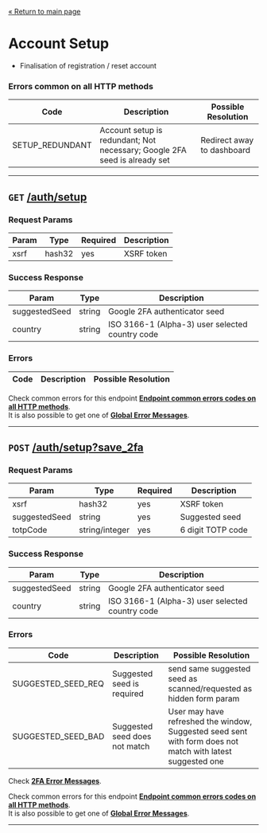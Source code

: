[&laquo; Return to main page](../../README.md)

# Account Setup

* Finalisation of registration / reset account

### Errors common on all HTTP methods

Code | Description| Possible Resolution
--- | --- | ---
SETUP_REDUNDANT | Account setup is redundant; Not necessary; Google 2FA seed is already set | Redirect away to dashboard

---

## `GET`  [/auth/setup]()

### Request Params

Param | Type | Required | Description
--- | --- | --- | ---
xsrf | hash32 | yes | XSRF token

### Success Response

Param | Type |  Description
--- | --- | --- 
suggestedSeed | string | Google 2FA authenticator seed
country | string | ISO 3166-1 (Alpha-3) user selected country code

### Errors

Code | Description| Possible Resolution
--- | --- | ---

Check common errors for this endpoint [**Endpoint common errors codes on all HTTP methods**](#errors-common-on-all-http-methods).  
It is also possible to get one of [**Global Error Messages**](../../README.md#global-error-messages).

---

## `POST`  [/auth/setup?save_2fa]()

### Request Params

Param | Type | Required | Description
--- | --- | --- | ---
xsrf | hash32 | yes | XSRF token
suggestedSeed | string | yes | Suggested seed
totpCode | string/integer | yes | 6 digit TOTP code

### Success Response

Param | Type |  Description
--- | --- | --- 
suggestedSeed | string | Google 2FA authenticator seed
country | string | ISO 3166-1 (Alpha-3) user selected country code

### Errors

Code | Description| Possible Resolution
--- | --- | ---
SUGGESTED_SEED_REQ | Suggested seed is required | send same suggested seed as scanned/requested as hidden form param
SUGGESTED_SEED_BAD | Suggested seed does not match | User may have refreshed the window, Suggested seed sent with form does not match with latest suggested one

Check [**2FA Error Messages**](../../README.md#2fa-error-messages).

Check common errors for this endpoint [**Endpoint common errors codes on all HTTP methods**](#errors-common-on-all-http-methods).  
It is also possible to get one of [**Global Error Messages**](../../README.md#global-error-messages).

---